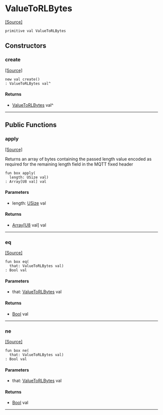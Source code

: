 # ValueToRLBytes
<span class="source-link">[[Source]](src/mqtt-utilities/fixedHeader.md#L-0-100)</span>
```pony
primitive val ValueToRLBytes
```

## Constructors

### create
<span class="source-link">[[Source]](src/mqtt-utilities/fixedHeader.md#L-0-100)</span>


```pony
new val create()
: ValueToRLBytes val^
```

#### Returns

* [ValueToRLBytes](mqtt-utilities-ValueToRLBytes.md) val^

---

## Public Functions

### apply
<span class="source-link">[[Source]](src/mqtt-utilities/fixedHeader.md#L-0-100)</span>


Returns an array of bytes containing the passed length value encoded
as required for the remaining length field in the MQTT fixed header


```pony
fun box apply(
  length: USize val)
: Array[U8 val] val
```
#### Parameters

*   length: [USize](builtin-USize.md) val

#### Returns

* [Array](builtin-Array.md)\[[U8](builtin-U8.md) val\] val

---

### eq
<span class="source-link">[[Source]](src/mqtt-utilities/fixedHeader.md#L-0-100)</span>


```pony
fun box eq(
  that: ValueToRLBytes val)
: Bool val
```
#### Parameters

*   that: [ValueToRLBytes](mqtt-utilities-ValueToRLBytes.md) val

#### Returns

* [Bool](builtin-Bool.md) val

---

### ne
<span class="source-link">[[Source]](src/mqtt-utilities/fixedHeader.md#L-0-100)</span>


```pony
fun box ne(
  that: ValueToRLBytes val)
: Bool val
```
#### Parameters

*   that: [ValueToRLBytes](mqtt-utilities-ValueToRLBytes.md) val

#### Returns

* [Bool](builtin-Bool.md) val

---

